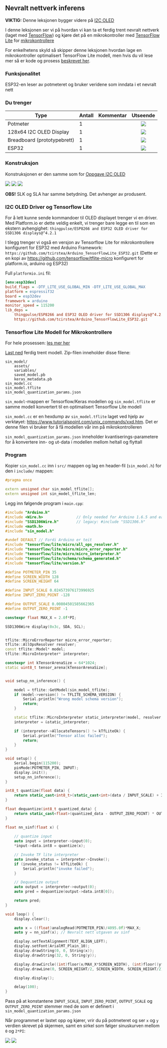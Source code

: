 
## Nevralt nettverk inferens

__VIKTIG:__ Denne leksjonen bygger videre på [I2C OLED](../I2COLED/README.md)

I denne leksjonen ser vi på hvordan vi kan ta et ferdig trent nevralt nettverk (laget med [TensorFlow](https://www.tensorflow.org/)) og kjøre det på en mikrokontroller med [TensorFlow Lite](https://www.tensorflow.org/lite) for [mikrokontrollere](https://www.tensorflow.org/lite/microcontrollers)

For enkelhetens skyld så skipper denne leksjonen hvordan lage en mikrokontroller optimalisert TensorFlow Lite modell, men hvis du vil lese mer så er kode og prosess [beskrevet her](./TreneModell.md).

### Funksjonalitet

ESP32-en leser av potmeteret og bruker veridene som inndata i et nevralt nett 

### Du trenger

| Type          | Antall           | Kommentar  |  Utseende  |
| ------------- | :------------- |:-----| :----: |
| Potmeter	| 1 | | ![](../../img/potmeter.png)
| 128x64 I2C OLED Display| 1 | | ![](../../img/oled.png)
| Breadboard (prototypebrett)	| 1 | | ![](../../img/bb.png)
| ESP32 | 1 | | ![](../../img/esp32-devkit.jpeg)


### Konstruksjon

Konstruksjonen er den samme som for [Oppgave I2C OLED](../I2COLED/README.md)

![](./img/bb_1.jpg)
![](./img/bb_2.jpg)
![](./img/diagram.jpeg)

**OBS!** SLK og SLA har samme betydning. Det avhenger av produsent. 

### I2C OLED Driver og Tensorflow Lite
For å lett kunne sende kommandoer til OLED displayet trenger vi en driver. Med Platform.io er dette veldig enkelt, vi trenger bare legge en til som en ekstern avhengighet: `thingpulse/ESP8266 and ESP32 OLED driver for SSD1306 displays@^4.2.1`

I tilegg trenger vi også en versjon av Tensorflow Lite for mikrokontrollere konfigurert for ESP32 med Arduino Framework: `https://github.com/tcirstea/Arduino_TensorFlowLite_ESP32.git` (Dette er en kopi av https://github.com/tensorflow/tflite-micro konfigurert for platform.io, arduino og ESP32)

Full `platformio.ini` fil:
```ini
[env:esp32dev]
build_flags = -DTF_LITE_USE_GLOBAL_MIN -DTF_LITE_USE_GLOBAL_MAX
platform = espressif32
board = esp32dev
framework = arduino
monitor_speed = 115200
lib_deps = 
	thingpulse/ESP8266 and ESP32 OLED driver for SSD1306 displays@^4.2.1
	https://github.com/tcirstea/Arduino_TensorFlowLite_ESP32.git

```

### Tensorflow Lite Modell for Mikrokontrollere
For hele prosessen: [les mer her](./TreneModell.md)

[Last ned](./model.zip) ferdig trent modell. Zip-filen inneholder disse filene:
```
sin_model/
    assets/
    variables/
    saved_model.pb
    keras_metadata.pb
sin_model.cc
sin_model.tflite
sin_model_quantization_params.json
```

`sin_model`-mappen er Tensorflow/Keras modellen og `sin_model.tflite` er samme modell konvertert til en optimalisert Tensorflow Lite modell

`sin_model.cc` er en hexdump av `sin_model.tflite` laget ved hjelp av verktøyet: https://www.tutorialspoint.com/unix_commands/xxd.htm. Det er denne filen vi bruker for å få modellen vår inn på mikrokontrolleren 

`sin_model_quantization_params.json` inneholder kvantiserings-parametere for å konvertere inn- og ut-data i modellen mellom heltall og flyttall 

### Program

Kopier `sin_model.cc` inn i `src/` mappen og lag en header-fil (`sin_model.h`) for den i `include/` mappen:
```cpp
#pragma once

extern unsigned char sin_model_tflite[];
extern unsigned int sin_model_tflite_len;
```

Legg inn følgende program i ```main.cpp```:

```cpp
#include "Arduino.h"
#include <Wire.h>               // Only needed for Arduino 1.6.5 and earlier
#include "SSD1306Wire.h"        // legacy: #include "SSD1306.h"
#include <math.h>
#include "sin_model.h"

#undef DEFAULT // Fordi Arduino er teit
#include "tensorflow/lite/micro/all_ops_resolver.h"
#include "tensorflow/lite/micro/micro_error_reporter.h"
#include "tensorflow/lite/micro/micro_interpreter.h"
#include "tensorflow/lite/schema/schema_generated.h"
#include "tensorflow/lite/version.h"

#define POTMETER_PIN 35
#define SCREEN_WIDTH 128
#define SCREEN_HEIGHT 64

#define INPUT_SCALE 0.024573976173996925
#define INPUT_ZERO_POINT -128

#define OUTPUT_SCALE 0.00804501585662365
#define OUTPUT_ZERO_POINT -1

constexpr float MAX_X = 2.0f*PI;

SSD1306Wire display(0x3c, SDA, SCL);


tflite::MicroErrorReporter micro_error_reporter;
tflite::AllOpsResolver resolver;
const tflite::Model* model;
tflite::MicroInterpreter* interpreter;

constexpr int kTensorArenaSize = 64*1024;
static uint8_t tensor_arena[kTensorArenaSize];


void setup_nn_inference() {

    model = tflite::GetModel(sin_model_tflite);
    if (model->version() != TFLITE_SCHEMA_VERSION) {
        Serial.println("Wrong model schema version");
        return;
    }

    static tflite::MicroInterpreter static_interpreter(model, resolver, tensor_arena, kTensorArenaSize, &micro_error_reporter);
    interpreter = &static_interpreter;

    if (interpreter->AllocateTensors() != kTfLiteOk) {
        Serial.println("Tensor alloc failed");
        return;
    }
}

void setup() {
    Serial.begin(115200);    
    pinMode(POTMETER_PIN, INPUT);    
    display.init();
    setup_nn_inference();
}

int8_t quantize(float data) {
    return static_cast<int8_t>(static_cast<int>(data / INPUT_SCALE) + INPUT_ZERO_POINT);
}

float dequantize(int8_t quantized_data) {
    return static_cast<float>(quantized_data - OUTPUT_ZERO_POINT) * OUTPUT_SCALE;
}

float nn_sinf(float x) {
    
    // quantize input
    auto input = interpreter->input(0);
    *input->data.int8 = quantize(x);

    // Invoke TF lite interpreter
    auto invoke_status = interpreter->Invoke();
    if (invoke_status != kTfLiteOk) {
        Serial.println("invoke failed");
    }

    // Dequantize output
    auto output = interpreter->output(0);
    auto pred = dequantize(output->data.int8[0]);

    return pred;
}

void loop() {
    display.clear();

    auto x = ((float)analogRead(POTMETER_PIN)/4095.0f)*MAX_X;
    auto y = nn_sinf(x); // Nevralt nett utgaven av sinf

    display.setTextAlignment(TEXT_ALIGN_LEFT);
    display.setFont(ArialMT_Plain_10);
    display.drawString(0, 0, String(x));
    display.drawString(32, 0, String(y));

    display.drawCircle((int)floor(x/MAX_X*SCREEN_WIDTH), (int)floor((y*0.5f+0.5f)*SCREEN_HEIGHT), 3);
    display.drawLine(0, SCREEN_HEIGHT/2, SCREEN_WIDTH, SCREEN_HEIGHT/2);

    display.display();

    delay(100);   
}
```

Pass på at konstantene `INPUT_SCALE`, `INPUT_ZERO_POINT`, `OUTPUT_SCALE` og `OUTPUT_ZERO_POINT` stemmer med de som er definert i `sin_model_quantization_params.json`

Når programmet er lastet opp og kjører, vrir du på potmeteret og ser `x` og `y` verdien skrevet på skjermen, samt en sirkel som følger sinuskurven mellom `0` og `2*PI`:


![](./img/resultat0.jpeg)
![](./img/resultat0.jpeg)


